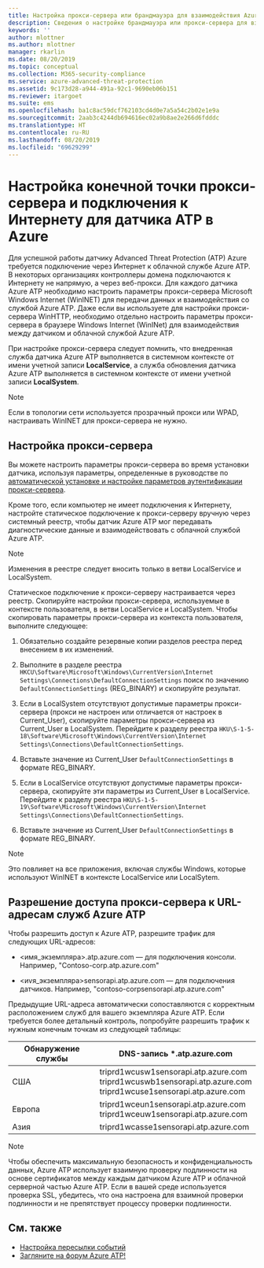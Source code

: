 ```yaml
---
title: Настройка прокси-сервера или брандмауэра для взаимодействия Azure ATP с датчиком | Документы Майкрософт
description: Сведения о настройке брандмауэра или прокси-сервера для взаимодействия облачной службы Azure ATP и датчиков Azure ATP
keywords: ''
author: mlottner
ms.author: mlottner
manager: rkarlin
ms.date: 08/20/2019
ms.topic: conceptual
ms.collection: M365-security-compliance
ms.service: azure-advanced-threat-protection
ms.assetid: 9c173d28-a944-491a-92c1-9690eb06b151
ms.reviewer: itargoet
ms.suite: ems
ms.openlocfilehash: ba1c8ac59dcf762103cd4d0e7a5a54c2b02e1e9a
ms.sourcegitcommit: 2aab3c4244db694616ec02a9b8ae2e266d6fdddc
ms.translationtype: HT
ms.contentlocale: ru-RU
ms.lasthandoff: 08/20/2019
ms.locfileid: "69629299"
---
```

# <a name="configure-endpoint-proxy-and-internet-connectivity-settings-for-your-azure-atp-sensor"></a>Настройка конечной точки прокси-сервера и подключения к Интернету для датчика ATP в Azure

Для успешной работы датчику Advanced Threat Protection (ATP) Azure требуется подключение через Интернет к облачной службе Azure ATP. В некоторых организациях контроллеры домена подключаются к Интернету не напрямую, а через веб-прокси. Для каждого датчика Azure ATP необходимо настроить параметры прокси-сервера Microsoft Windows Internet (WinINET) для передачи данных и взаимодействия со службой Azure ATP. Даже если вы используете для настройки прокси-сервера WinHTTP, необходимо отдельно настроить параметры прокси-сервера в браузере Windows Internet (WinINet) для взаимодействия между датчиком и облачной службой Azure ATP.

При настройке прокси-сервера следует помнить, что внедренная служба датчика Azure ATP выполняется в системном контексте от имени учетной записи **LocalService**, а служба обновления датчика Azure ATP выполняется в системном контексте от имени учетной записи **LocalSystem**. 

> [!NOTE]
> Если в топологии сети используется прозрачный прокси или WPAD, настраивать WinINET для прокси-сервера не нужно.

## <a name="configure-the-proxy"></a>Настройка прокси-сервера 

Вы можете настроить параметры прокси-сервера во время установки датчика, используя параметры, определенные в руководстве по [автоматической установке и настройке параметров аутентификации прокси-сервера](https://docs.microsoft.com/azure-advanced-threat-protection/atp-silent-installation#proxy-authentication).

Кроме того, если компьютер не имеет подключения к Интернету, настройте статическое подключение к прокси-серверу вручную через системный реестр, чтобы датчик Azure ATP мог передавать диагностические данные и взаимодействовать с облачной службой Azure ATP.

> [!NOTE]
> Изменения в реестре следует вносить только в ветви LocalService и LocalSystem.

Статическое подключение к прокси-серверу настраивается через реестр. Скопируйте настройки прокси-сервера, используемые в контексте пользователя, в ветви LocalService и LocalSystem. Чтобы скопировать параметры прокси-сервера из контекста пользователя, выполните следующее:

1.   Обязательно создайте резервные копии разделов реестра перед внесением в их изменений.

2. Выполните в разделе реестра `HKCU\Software\Microsoft\Windows\CurrentVersion\Internet Settings\Connections\DefaultConnectionSettings` поиск по значению `DefaultConnectionSettings` (REG_BINARY) и скопируйте результат.
 
2.  Если в LocalSystem отсутствуют допустимые параметры прокси-сервера (прокси не настроен или отличается от настроек в Current_User), скопируйте параметры прокси-сервера из Current_User в LocalSystem. Перейдите к разделу реестра `HKU\S-1-5-18\Software\Microsoft\Windows\CurrentVersion\Internet Settings\Connections\DefaultConnectionSettings`.

3.  Вставьте значение из Current_User `DefaultConnectionSettings` в формате REG_BINARY.

4.  Если в LocalService отсутствуют допустимые параметры прокси-сервера, скопируйте эти параметры из Current_User в LocalService. Перейдите к разделу реестра `HKU\S-1-5-19\Software\Microsoft\Windows\CurrentVersion\Internet Settings\Connections\DefaultConnectionSettings`.

5.  Вставьте значение из Current_User `DefaultConnectionSettings` в формате REG_BINARY.

> [!NOTE]
> Это повлияет на все приложения, включая службы Windows, которые используют WinINET в контексте LocalService или LocalSytem.


## <a name="enable-access-to-azure-atp-service-urls-in-the-proxy-server"></a>Разрешение доступа прокси-сервера к URL-адресам служб Azure ATP

Чтобы разрешить доступ к Azure ATP, разрешите трафик для следующих URL-адресов:

- \<имя_экземпляра>.atp.azure.com — для подключения консоли. Например, "Contoso-corp.atp.azure.com"

- \<иvя_экземпляра>sensorapi.atp.azure.com — для подключения датчиков. Например, "contoso-corpsensorapi.atp.azure.com"

Предыдущие URL-адреса автоматически сопоставляются с корректным расположением служб для вашего экземпляра Azure ATP. Если требуется более детальный контроль, попробуйте разрешить трафик к нужным конечным точкам из следующей таблицы:

|Обнаружение службы|DNS-запись *.atp.azure.com|
|----|----|
|США |triprd1wcusw1sensorapi.atp.azure.com<br>triprd1wcuswb1sensorapi.atp.azure.com<br>triprd1wcuse1sensorapi.atp.azure.com|
|Европа|triprd1wceun1sensorapi.atp.azure.com<br>triprd1wceuw1sensorapi.atp.azure.com|
|Азия|triprd1wcasse1sensorapi.atp.azure.com|

 
> [!NOTE]
> Чтобы обеспечить максимальную безопасность и конфиденциальность данных, Azure ATP использует взаимную проверку подлинности на основе сертификатов между каждым датчиком Azure ATP и облачной серверной частью Azure ATP. Если в вашей среде используется проверка SSL, убедитесь, что она настроена для взаимной проверки подлинности и не препятствует процессу проверки подлинности.



## <a name="see-also"></a>См. также
- [Настройка пересылки событий](configure-event-forwarding.md)
- [Загляните на форум Azure ATP!](https://aka.ms/azureatpcommunity)
